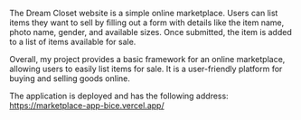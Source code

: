 The Dream Closet website is a simple online marketplace. Users can list items they want to sell by filling out a form with details like the item name, photo name, gender, and available sizes. Once submitted, the item is added to a list of items available for sale.

Overall, my project provides a basic framework for an online marketplace, allowing users to easily list items for sale. It is a user-friendly platform for buying and selling goods online.

The application is deployed and has the following address: https://marketplace-app-bice.vercel.app/

